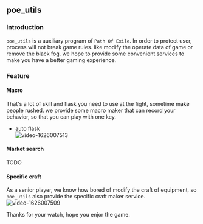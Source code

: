 ## poe_utils
### Introduction
`poe_utils` is a auxiliary program of `Path Of Exile`.
In order to protect user,  process will not break game rules. like modify the operate data of game or remove the black fog.
we hope to provide some convenient services to make you have a better gaming experience.
### Feature
#### Macro
That's a lot of skill and flask you need to use at the fight, sometime make people rushed.
we provide some macro maker that can record your behavior, so that you can play with one key.
* auto flask <br>
![video-1626007513](https://user-images.githubusercontent.com/47552599/125195681-4cb10a80-e289-11eb-9092-af51f77b41f2.gif)


#### Market search
TODO
#### Specific craft
As a senior player, we know how bored of modify the craft of equipment, so `poe_utils` also provide the specific craft maker service.<br>
![video-1626007509](https://user-images.githubusercontent.com/47552599/125195700-5dfa1700-e289-11eb-8df8-11200d117a89.gif)

Thanks for your watch, hope you enjor the game.

